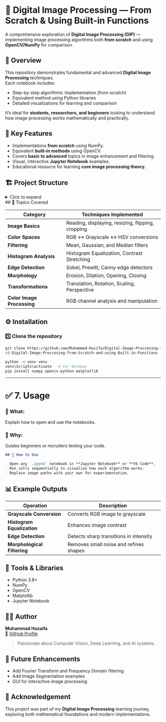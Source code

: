# 🧠 Digital Image Processing — From Scratch & Using Built-in Functions

A comprehensive exploration of **Digital Image Processing (DIP)** — implementing image processing algorithms both **from scratch** and using **OpenCV/NumPy** for comparison.

## 📘 Overview

This repository demonstrates fundamental and advanced **Digital Image Processing** techniques.  
Each notebook includes:
- Step-by-step algorithmic implementation (from scratch)
- Equivalent method using Python libraries
- Detailed visualizations for learning and comparison

It’s ideal for **students, researchers, and beginners** looking to understand how image processing works mathematically and practically.

## 🧠 Key Features
- Implementations **from scratch** using NumPy.
- Equivalent **built-in methods** using OpenCV.
- Covers **basic to advanced** topics in image enhancement and filtering.
- Visual, interactive **Jupyter Notebook** examples.
- Educational resource for learning **core image processing theory.**

## 🏗️ Project Structure
<details> <summary>Click to expand</summary>
Digital-Image-Proccesing-from-Scratch-and-using-Built-in-Functions/
│
├── DIPCH2.ipynb              # Basic image operations
├── DIP_Ch2.ipynb             # Variation of Chapter 2
├── DIPCH_3.ipynb             # Image enhancement techniques
├── DIP_CH9.ipynb             # Morphological and filtering operations
├── DIP_Color_Images.ipynb    # Color image transformations
│
├── requirements.txt          # (Optional) Dependencies list
└── README.md                 # Documentation file
</details>
## 🧩 Topics Covered

| Category | Techniques Implemented |
|-----------|------------------------|
| **Image Basics** | Reading, displaying, resizing, flipping, cropping |
| **Color Spaces** | RGB ↔ Grayscale ↔ HSV conversions |
| **Filtering** | Mean, Gaussian, and Median filters |
| **Histogram Analysis** | Histogram Equalization, Contrast Stretching |
| **Edge Detection** | Sobel, Prewitt, Canny edge detectors |
| **Morphology** | Erosion, Dilation, Opening, Closing |
| **Transformations** | Translation, Rotation, Scaling, Perspective |
| **Color Image Processing** | RGB channel analysis and manipulation |

## ⚙️ Installation

### 1️⃣ Clone the repository
```bash
git clone https://github.com/Muhammad-Huzifa/Digital-Image-Proccesing-from-Scratch-and-using-Built-in-Functions.git
cd Digital-Image-Proccesing-from-Scratch-and-using-Built-in-Functions

python -m venv venv
venv\Scripts\activate   # For Windows
pip install numpy opencv-python matplotlib
```

---

# ✅ 7. Usage  
### 🔹 What:
Explain how to open and use the notebooks.  
### 🔹 Why:
Guides beginners or recruiters testing your code.

```markdown
## 🧪 How to Use

- Open any `.ipynb` notebook in **Jupyter Notebook** or **VS Code**.  
- Run cells sequentially to visualize how each algorithm works.  
- Replace image paths with your own for experimentation.
```

## 📊 Example Outputs

| Operation | Description |
|------------|-------------|
| **Grayscale Conversion** | Converts RGB image to grayscale |
| **Histogram Equalization** | Enhances image contrast |
| **Edge Detection** | Detects sharp transitions in intensity |
| **Morphological Filtering** | Removes small noise and refines shapes |

## 🧰 Tools & Libraries
- Python 3.8+
- NumPy
- OpenCV
- Matplotlib
- Jupyter Notebook

## 👨‍💻 Author
**Muhammad Huzaifa**  
🔗 [GitHub Profile](https://github.com/Muhammad-Huzifa)

> Passionate about Computer Vision, Deep Learning, and AI systems.

## 💫 Future Enhancements
- Add Fourier Transform and Frequency Domain filtering
- Add Image Segmentation examples
- GUI for interactive image processing

## 🙏 Acknowledgement
This project was part of my **Digital Image Processing** learning journey,  
exploring both mathematical foundations and modern implementations.

